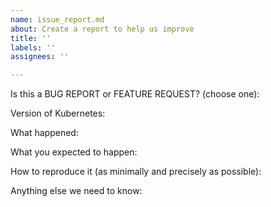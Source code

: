 ```yaml
---
name: issue_report.md
about: Create a report to help us improve
title: ''
labels: ''
assignees: ''

---
```


Is this a BUG REPORT or FEATURE REQUEST? (choose one):

Version of Kubernetes:

What happened:

What you expected to happen:

How to reproduce it (as minimally and precisely as possible):

Anything else we need to know:
